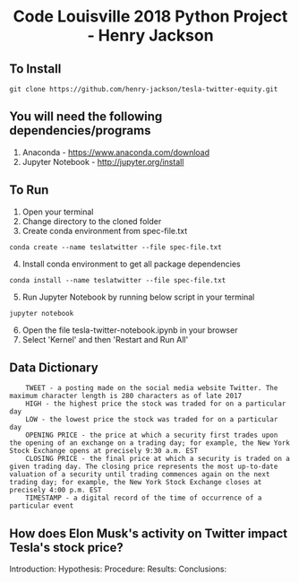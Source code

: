 # <p align="center"> Code Louisville 2018 Python Project - Henry Jackson </p>

## To Install
```
git clone https://github.com/henry-jackson/tesla-twitter-equity.git
```

## You will need the following dependencies/programs
1. Anaconda - https://www.anaconda.com/download
2. Jupyter Notebook - http://jupyter.org/install

## To Run
1. Open your terminal
2. Change directory to the cloned folder
3. Create conda environment from spec-file.txt
```
conda create --name teslatwitter --file spec-file.txt
```
4. Install conda environment to get all package dependencies
```
conda install --name teslatwitter --file spec-file.txt
```
5. Run Jupyter Notebook by running below script in your terminal
```
jupyter notebook
```
6. Open the file tesla-twitter-notebook.ipynb in your browser
7. Select 'Kernel' and then 'Restart and Run All'

## Data Dictionary
```
    TWEET - a posting made on the social media website Twitter. The maximum character length is 280 characters as of late 2017
    HIGH - the highest price the stock was traded for on a particular day
    LOW - the lowest price the stock was traded for on a particular day
    OPENING PRICE - the price at which a security first trades upon the opening of an exchange on a trading day; for example, the New York Stock Exchange opens at precisely 9:30 a.m. EST
    CLOSING PRICE - the final price at which a security is traded on a given trading day. The closing price represents the most up-to-date valuation of a security until trading commences again on the next trading day; for example, the New York Stock Exchange closes at precisely 4:00 p.m. EST
    TIMESTAMP - a digital record of the time of occurrence of a particular event
```

## How does Elon Musk's activity on Twitter impact Tesla's stock price?

Introduction:
Hypothesis:
Procedure:
Results:
Conclusions:
